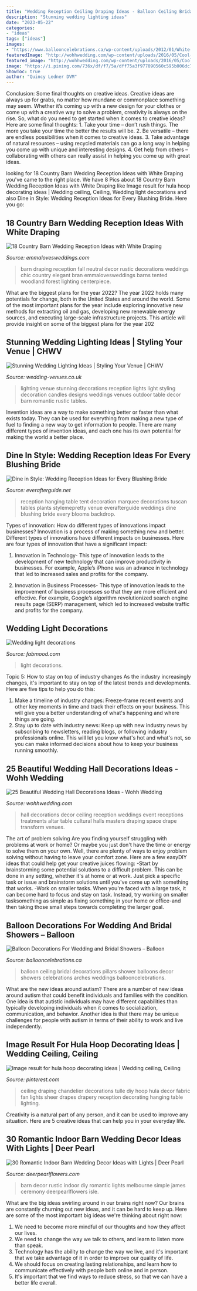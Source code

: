 ```yaml
---
title: "Wedding Reception Ceiling Draping Ideas - Balloon Ceiling Bridal Decorations Pillars Shower Balloons Decor Showers Celebrations Arches Weddings Ballooncelebrations"
description: "Stunning wedding lighting ideas"
date: "2023-05-22"
categories:
- "ideas"
tags: ["ideas"]
images:
- "https://www.ballooncelebrations.ca/wp-content/uploads/2012/01/White-Pillars.jpg"
featuredImage: "http://wohhwedding.com/wp-content/uploads/2016/05/Cool-Wedding-Hall-Decorations.jpg"
featured_image: "http://wohhwedding.com/wp-content/uploads/2016/05/Cool-Wedding-Hall-Decorations.jpg"
image: "https://i.pinimg.com/736x/df/f7/5a/dff75a3f977090560c595b006dc70956--the-chandelier-chandeliers.jpg"
ShowToc: true
author: "Quincy Ledner DVM"
---
```



Conclusion: Some final thoughts on creative ideas.
Creative ideas are always up for grabs, no matter how mundane or commonplace something may seem. Whether it’s coming up with a new design for your clothes or come up with a creative way to solve a problem, creativity is always on the rise. So, what do you need to get started when it comes to creative ideas? Here are some final thoughts: 1. Take your time – don’t rush things. The more you take your time the better the results will be. 2. Be versatile – there are endless possibilities when it comes to creative ideas. 3. Take advantage of natural resources – using recycled materials can go a long way in helping you come up with unique and interesting designs. 4. Get help from others – collaborating with others can really assist in helping you come up with great ideas. 
	

		
looking for 18 Country Barn Wedding Reception Ideas with White Draping you've came to the right place. We have 8 Pics about 18 Country Barn Wedding Reception Ideas with White Draping like Image result for hula hoop decorating ideas | Wedding ceiling, Ceiling, Wedding light decorations and also Dine in Style: Wedding Reception Ideas for Every Blushing Bride. Here you go:
		
    
## 18 Country Barn Wedding Reception Ideas With White Draping

<img loading=lazy src="https://emmalovesweddings.com/wp-content/uploads/2019/06/wedding-reception-with-white-draping-in-a-barn.jpg" onerror="this.onerror=null;this.src='https://tse4.mm.bing.net/th?id=OIP.XzmbfSCqKa_D0Kz7KmxQYgHaMH&amp;pid=15.1';" alt="18 Country Barn Wedding Reception Ideas with White Draping">

_Source: emmalovesweddings.com_

>barn draping reception fall neutral decor rustic decorations weddings chic country elegant bran emmalovesweddings barns tented woodland forest lighting centerpiece. 

	

What are the biggest plans for the year 2022?
The year 2022 holds many potentials for change, both in the United States and around the world. Some of the most important plans for the year include exploring innovative new methods for extracting oil and gas, developing new renewable energy sources, and executing large-scale infrastructure projects. This article will provide insight on some of the biggest plans for the year 202
    
## Stunning Wedding Lighting Ideas | Styling Your Venue | CHWV

<img loading=lazy src="https://www.wedding-venues.co.uk/sites/default/files/Stunning-Wedding-Lighting-Ideas-kristenweaver.jpg" onerror="this.onerror=null;this.src='https://tse4.mm.bing.net/th?id=OIP.wFBCt8Fz-hbZm9RqljWx8AHaLH&amp;pid=15.1';" alt="Stunning Wedding Lighting Ideas | Styling Your Venue | CHWV">

_Source: wedding-venues.co.uk_

>lighting venue stunning decorations reception lights light styling decoration candles designs weddings venues outdoor table decor barn romantic rustic tables. 

	

Invention ideas are a way to make something better or faster than what exists today. They can be used for everything from making a new type of fuel to finding a new way to get information to people. There are many different types of invention ideas, and each one has its own potential for making the world a better place.

    
## Dine In Style: Wedding Reception Ideas For Every Blushing Bride

<img loading=lazy src="http://img.everafterguide.net/s/upload/images/2016/05/b0b1f2f36c9df5debab0bc25af064c37.jpg" onerror="this.onerror=null;this.src='https://tse1.mm.bing.net/th?id=OIP.nJ3oRszn4c7-BFGlxOjlDQHaLH&amp;pid=15.1';" alt="Dine in Style: Wedding Reception Ideas for Every Blushing Bride">

_Source: everafterguide.net_

>reception hanging table tent decoration marquee decorations tuscan tables plants stylemepretty venue everafterguide weddings dine blushing bride every blooms backdrop. 

	

Types of innovation: How do different types of innovations impact businesses?
Innovation is a process of making something new and better. Different types of innovations have different impacts on businesses. Here are four types of innovation that have a significant impact:
1. Innovation in Technology- This type of innovation leads to the development of new technology that can improve productivity in businesses. For example, Apple’s iPhone was an advance in technology that led to increased sales and profits for the company.

2. Innovation in Business Processes- This type of innovation leads to the improvement of business processes so that they are more efficient and effective. For example, Google’s algorithm revolutionized search engine results page (SERP) management, which led to increased website traffic and profits for the company.


    
## Wedding Light Decorations

<img loading=lazy src="http://fabmood.com/wp-content/uploads/2014/05/wedding-twinkle-light-decorations1.jpg" onerror="this.onerror=null;this.src='https://tse3.mm.bing.net/th?id=OIP.NmJdKFqTWlWT6FrrEWfG5gHaLH&amp;pid=15.1';" alt="Wedding light decorations">

_Source: fabmood.com_

>light decorations. 

	

Topic 5: How to stay on top of industry changes
As the industry increasingly changes, it's important to stay on top of the latest trends and developments. Here are five tips to help you do this:
1. Make a timeline of industry changes: Freeze-frame recent events and other key moments in time and track their effects on your business. This will give you a better understanding of what's happening and where things are going.
2. Stay up to date with industry news: Keep up with new industry news by subscribing to newsletters, reading blogs, or following industry professionals online. This will let you know what's hot and what's not, so you can make informed decisions about how to keep your business running smoothly.

    
## 25 Beautiful Wedding Hall Decorations Ideas - Wohh Wedding

<img loading=lazy src="http://wohhwedding.com/wp-content/uploads/2016/05/Cool-Wedding-Hall-Decorations.jpg" onerror="this.onerror=null;this.src='https://tse1.mm.bing.net/th?id=OIP.xzz3Jpvex1r9QWiPgoyVBAHaJ4&amp;pid=15.1';" alt="25 Beautiful Wedding Hall Decorations Ideas - Wohh Wedding">

_Source: wohhwedding.com_

>hall decorations decor ceiling reception weddings event receptions treatments altar table cultural halls masters draping space drape transform venues. 

	

The art of problem solving
Are you finding yourself struggling with problems at work or home? Or maybe you just don't have the time or energy to solve them on your own. Well, there are plenty of ways to enjoy problem solving without having to leave your comfort zone. Here are a few easyDIY ideas that could help get your creative juices flowing: 
-Start by brainstorming some potential solutions to a difficult problem. This can be done in any setting, whether it's at home or at work. Just pick a specific task or issue and brainstorm solutions until you've come up with something that works. 
-Work on smaller tasks. When you're faced with a large task, it can become hard to focus and stay on task. Instead, try working on smaller tasksomething as simple as fixing something in your home or office-and then taking those small steps towards completing the larger goal.

    
## Balloon Decorations For Wedding And Bridal Showers – Balloon

<img loading=lazy src="https://www.ballooncelebrations.ca/wp-content/uploads/2012/01/White-Pillars.jpg" onerror="this.onerror=null;this.src='https://tse3.mm.bing.net/th?id=OIP.kReXD6X0VZPjeh_c09mwVwHaHa&amp;pid=15.1';" alt="Balloon Decorations For Wedding and Bridal Showers – Balloon">

_Source: ballooncelebrations.ca_

>balloon ceiling bridal decorations pillars shower balloons decor showers celebrations arches weddings ballooncelebrations. 

	

What are the new ideas around autism?
There are a number of new ideas around autism that could benefit individuals and families with the condition. One idea is that autistic individuals may have different capabilities than typically developing individuals when it comes to socialization, communication, and behavior. Another idea is that there may be unique challenges for people with autism in terms of their ability to work and live independently.

    
## Image Result For Hula Hoop Decorating Ideas | Wedding Ceiling, Ceiling

<img loading=lazy src="https://i.pinimg.com/736x/df/f7/5a/dff75a3f977090560c595b006dc70956--the-chandelier-chandeliers.jpg" onerror="this.onerror=null;this.src='https://tse3.mm.bing.net/th?id=OIP.54EPFJw90USCCdKVToR2DwHaLH&amp;pid=15.1';" alt="Image result for hula hoop decorating ideas | Wedding ceiling, Ceiling">

_Source: pinterest.com_

>ceiling draping chandelier decorations tulle diy hoop hula decor fabric fan lights sheer drapes drapery reception decorating hanging table lighting. 

	

Creativity is a natural part of any person, and it can be used to improve any situation. Here are 5 creative ideas that can help you in your everyday life.

    
## 30 Romantic Indoor Barn Wedding Decor Ideas With Lights | Deer Pearl

<img loading=lazy src="http://www.deerpearlflowers.com/wp-content/uploads/2015/08/rustic-diy-barn-wedding-james-decor-ideas.jpg" onerror="this.onerror=null;this.src='https://tse4.mm.bing.net/th?id=OIP.o5RJTqUUhsjvFw3K9xg6ggHaLH&amp;pid=15.1';" alt="30 Romantic Indoor Barn Wedding Decor Ideas with Lights | Deer Pearl">

_Source: deerpearlflowers.com_

>barn decor rustic indoor diy romantic lights melbourne simple james ceremony deerpearlflowers isle. 

	

What are the big ideas swirling around in our brains right now?
Our brains are constantly churning out new ideas, and it can be hard to keep up. Here are some of the most important big ideas we're thinking about right now: 
1. We need to become more mindful of our thoughts and how they affect our lives. 
2. We need to change the way we talk to others, and learn to listen more than speak. 
3. Technology has the ability to change the way we live, and it's important that we take advantage of it in order to improve our quality of life. 
4. We should focus on creating lasting relationships, and learn how to communicate effectively with people both online and in person. 
5. It's important that we find ways to reduce stress, so that we can have a better life overall.

